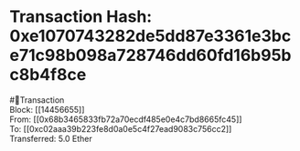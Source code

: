 
Transaction Hash: 0xe1070743282de5dd87e3361e3bce71c98b098a728746dd60fd16b95bc8b4f8ce
====================================================================================
  
#💸Transaction  
Block: [[14456655]]  
From: [[0x68b3465833fb72a70ecdf485e0e4c7bd8665fc45]]  
To: [[0xc02aaa39b223fe8d0a0e5c4f27ead9083c756cc2]]  
Transferred: 5.0 Ether
